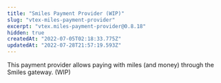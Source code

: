 ```yaml
---
title: "Smiles Payment Provider (WIP)"
slug: "vtex-miles-payment-provider"
excerpt: "vtex.miles-payment-provider@0.8.18"
hidden: true
createdAt: "2022-07-05T02:18:33.775Z"
updatedAt: "2022-07-28T21:57:19.593Z"
---
```

This payment provider allows paying with miles (and money) through the Smiles gateway. (WIP)